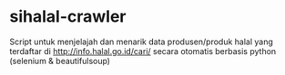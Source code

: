 # sihalal-crawler

Script untuk menjelajah dan menarik data produsen/produk halal yang terdaftar di http://info.halal.go.id/cari/ secara otomatis berbasis python (selenium & beautifulsoup)
